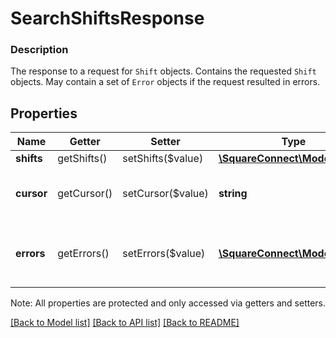 # SearchShiftsResponse

### Description

The response to a request for `Shift` objects. Contains the requested `Shift` objects. May contain a set of `Error` objects if the request resulted in errors.

## Properties
Name | Getter | Setter | Type | Description | Notes
------------ | ------------- | ------------- | ------------- | ------------- | -------------
**shifts** | getShifts() | setShifts($value) | [**\SquareConnect\Model\Shift[]**](Shift.md) | Shifts | [optional] 
**cursor** | getCursor() | setCursor($value) | **string** | Opaque cursor for fetching the next page. | [optional] 
**errors** | getErrors() | setErrors($value) | [**\SquareConnect\Model\Error[]**](Error.md) | Any errors that occurred during the request. | [optional] 

Note: All properties are protected and only accessed via getters and setters.

[[Back to Model list]](../../README.md#documentation-for-models) [[Back to API list]](../../README.md#documentation-for-api-endpoints) [[Back to README]](../../README.md)

